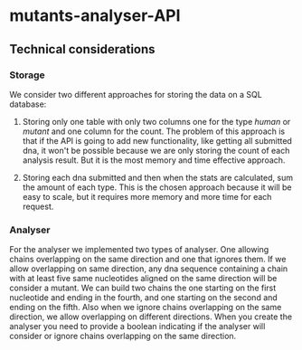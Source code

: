 # mutants-analyser-API

## Technical considerations

### Storage

We consider two different approaches for storing the data on a SQL database:

1. Storing only one table with only two columns one for the type *human* or *mutant* and one column for the count.
    The problem of this approach is that if the API is going to add new functionality, like getting all submitted dna,
    it won't be possible because we are only storing the count of each analysis result. But it is the most 
    memory and time effective approach. 

2. Storing each dna submitted and then when the stats are calculated, sum the amount of each type.
   This is the chosen approach because it will be easy to scale, but it requires more memory and more time for each request.
   

### Analyser

For the analyser we implemented two types of analyser.
One allowing chains overlapping on the same direction and one that ignores them.
If we allow overlapping on same direction, any dna sequence containing a chain with at least five same nucleotides aligned on the same direction will be consider a mutant.
We can build two chains the one starting on the first nucleotide and ending in the fourth, and one starting on the second and ending on the fifth.
Also when we ignore chains overlapping on the same direction, we allow overlapping on different directions.
When you create the analyser you need to provide a boolean indicating if the analyser will consider or ignore chains overlapping on the same direction.